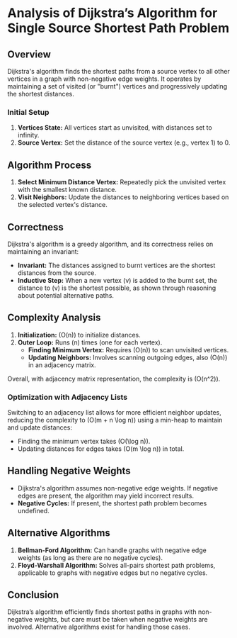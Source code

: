 # Analysis of Dijkstra’s Algorithm for Single Source Shortest Path Problem

## Overview
Dijkstra's algorithm finds the shortest paths from a source vertex to all other vertices in a graph with non-negative edge weights. It operates by maintaining a set of visited (or "burnt") vertices and progressively updating the shortest distances.

### Initial Setup
1. **Vertices State:** All vertices start as unvisited, with distances set to infinity.
2. **Source Vertex:** Set the distance of the source vertex (e.g., vertex 1) to 0.

## Algorithm Process
1. **Select Minimum Distance Vertex:** Repeatedly pick the unvisited vertex with the smallest known distance.
2. **Visit Neighbors:** Update the distances to neighboring vertices based on the selected vertex's distance.

## Correctness
Dijkstra's algorithm is a greedy algorithm, and its correctness relies on maintaining an invariant:
- **Invariant:** The distances assigned to burnt vertices are the shortest distances from the source.
- **Inductive Step:** When a new vertex \(v\) is added to the burnt set, the distance to \(v\) is the shortest possible, as shown through reasoning about potential alternative paths.

## Complexity Analysis
1. **Initialization:** \(O(n)\) to initialize distances.
2. **Outer Loop:** Runs \(n\) times (one for each vertex).
   - **Finding Minimum Vertex:** Requires \(O(n)\) to scan unvisited vertices.
   - **Updating Neighbors:** Involves scanning outgoing edges, also \(O(n)\) in an adjacency matrix.

Overall, with adjacency matrix representation, the complexity is \(O(n^2)\).

### Optimization with Adjacency Lists
Switching to an adjacency list allows for more efficient neighbor updates, reducing the complexity to \(O(m + n \log n)\) using a min-heap to maintain and update distances:
- Finding the minimum vertex takes \(O(\log n)\).
- Updating distances for edges takes \(O(m \log n)\) in total.

## Handling Negative Weights
- Dijkstra's algorithm assumes non-negative edge weights. If negative edges are present, the algorithm may yield incorrect results.
- **Negative Cycles:** If present, the shortest path problem becomes undefined. 

## Alternative Algorithms
1. **Bellman-Ford Algorithm:** Can handle graphs with negative edge weights (as long as there are no negative cycles).
2. **Floyd-Warshall Algorithm:** Solves all-pairs shortest path problems, applicable to graphs with negative edges but no negative cycles.

## Conclusion
Dijkstra’s algorithm efficiently finds shortest paths in graphs with non-negative weights, but care must be taken when negative weights are involved. Alternative algorithms exist for handling those cases.
